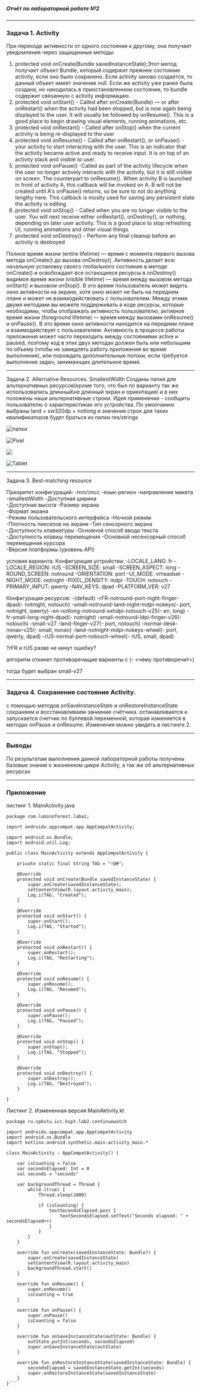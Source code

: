 ##### Отчёт по лабораторной работе №2
---

### Задача 1. Activity
При переходе активности от одного состояния к другому, она получает уведомления через защищенные методы:
1. protected void onCreate(Bundle savedInstanceState);Этот метод получает объект Bundle, который содержит прежнее состояние activity, если оно было сохранено. Если activity заново создается, то данный объект имеет значение null. Если же activity уже ранее была создана, но находилась в приостановленном состоянии, то bundle содержит связанную с activity информацию.
2. protected void onStart() - Called after onCreate(Bundle) — or after onRestart() when the activity had been stopped, but is now again being displayed to the user. It will usually be followed by onResume(). This is a good place to begin drawing visual elements, running animations, etc.
3. protected void onRestart() - Called after onStop() when the current activity is being re-displayed to the user
4. protected void onResume() - Called after onRestart(), or onPause() -  your activity to start interacting with the user. This is an indicator that the activity became active and ready to receive input. It is on top of an activity stack and visible to user.
5. protected void onPause() -Called as part of the activity lifecycle when the user no longer actively interacts with the activity, but it is still visible on screen. The counterpart to onResume().
When activity B is launched in front of activity A, this callback will be invoked on A. B will not be created until A's onPause() returns, so be sure to not do anything lengthy here.
This callback is mostly used for saving any persistent state the activity is editing
6. protected void onStop() - Called when you are no longer visible to the user. You will next receive either onRestart(), onDestroy(), or nothing, depending on later user activity. This is a good place to stop refreshing UI, running animations and other visual things.
7. protected void onDestroy() - Perform any final cleanup before an activity is destroyed

Полное время жизни (entire lifetime) — время с момента первого вызова метода onCreate() до вызова onDestroy(). Активность делает всю начальную установку своего глобального состояния в методе onCreate() и освобождает все остающиеся ресурсы в onDestroy() видимое время жизни (visible lifetime) — время между вызовом метода onStart() и вызовом onStop(). В это время пользователь может видеть окно активности на экране, хотя окно может не быть на переднем плане и может не взаимодействовать с пользователем. Между этими двумя методами вы можете поддерживать в коде ресурсы, которые необходимы, чтобы отображать активность пользователю; активное время жизни (foreground lifetime) — время между вызовами onResume() и onPause(). В это время окно активности находится на переднем плане и взаимодействует с пользователем. Активность в процессе работы приложения может часто переходить между состояниями active и paused, поэтому код в этих двух методах должен быть или небольшим по объему (чтобы не замедлять работу приложения во время выполнения), или порождать дополнительные потоки, если требуется выполнение задач, занимающих длительное время.

---

Задача 2. Alternative Resources. SmallestWidth
Созданы папки для альтернативных ресурсов(кроме того, что был по варианту так же использовались длинный\не длинный экран и ориентация) и в них положены наши альтернативные строки. Идея применения - сообщить пользователю о характеристиках его устройства. 
По умолчанию выбраны land + sw320dp + notlong и значения строк для таких квалификаторов будет браться из папки res/strings

![папки](https://sun9-50.userapi.com/RJjKU7SdbXk5LvN9oGA7nHezDwheRLo6MQ7ECg/oI4IOXJCZ9Y.jpg)

![Pixel](https://sun9-50.userapi.com/flLNNDXgksPo3q8_9HDxkYoWoBajRtto86QgUQ/0JHa2PzNLBo.jpg)

![](https://sun9-50.userapi.com/9avKuQuyUJpNQ3birHQpGJGJ_63eC3KDW20Z_g/zaOCu8Wj7iE.jpg)

![Tablet](https://sun9-50.userapi.com/3AAZdHHO5zAXfx2O3rVYbHGeyKCCSnNXRTqQLQ/4Y6uSJTScwc.jpg)

---
Задача 3. Best-matching resource

Приоритет конфигураций:
-mnc\mcc
-язык-регион
-направление макета
-smallestWidth
-Доступная ширина	
-Доступная высота
-Размер экрана	
-Формат экрана	
-Режим пользовательского интерфейса
-Ночной режим	
-Плотность пикселов на экране
-Тип сенсорного экрана	
-Доступность клавиатуры
-Основной способ ввода текста	
-Доступность клавиш перемещения	
-Основной несенсорный способ перемещения курсора	
-Версия платформы (уровень API)	


условия варианта:
Конфигурация устройства:
-LOCALE_LANG: fr
-LOCALE_REGION: rUS
-SCREEN_SIZE: small
-SCREEN_ASPECT: long
-ROUND_SCREEN: notround
-ORIENTATION: port
-UI_MODE: vrheadset
-NIGHT_MODE: notnight
-PIXEL_DENSITY: mdpi
-TOUCH: notouch
-PRIMARY_INPUT: qwerty
-NAV_KEYS: dpad
-PLATFORM_VER: v27

Конфигурация ресурсов:
-(default)
-rFR-notround-port-night-finger-dpad(- notnight, notouch) 
-small-notround-land-night-mdpi-nokeys(- port, notnight, qwerty)
-en-notlong-notround-xxhdpi-notouch-v25(- en, long)
-fr-small-long-night-dpad(- notnight)
-small-notround-ldpi-finger-v26(- notouch)
-small-v27
-land-finger-v27(- port, notouch)
-normal-desk-nonav-v25(- small, nonav)
-land-notnight-mdpi-nokeys-wheel(- port, qwerty, dpad)
-rUS-normal-port-notouch-wheel(- rUS, small, dpad)

?rFR и rUS разве не кинут ошибку?

алгоритм откинет противоречащие варианты с (- <чему противоречит>)

тогда будет выбран small-v27

---

### Задача 4. Сохранение состояние Activity.

с помощью методов onSaveInstanceState и onRestoreInstanceState сохраняем и восстанавливаем заниение счётчика. останавливается и запускается счетчик по буллевой переменной, которая изменяется в методах onPause и onResume. Изменения можно увидеть в листинге 2.


---

### Выводы

По результатам выполнения данной лабораторной работы получены базовые знания о жизненном цикре Activity, а так же об альтернативных ресурсах 

---

### Приложение

листинг 1. MainActivity.java

```
package com.luminoforest.laba1;

import androidx.appcompat.app.AppCompatActivity;

import android.os.Bundle;
import android.util.Log;

public class MainActivity extends AppCompatActivity {

    private static final String TAG = "!@#";

    @Override
    protected void onCreate(Bundle savedInstanceState) {
        super.onCreate(savedInstanceState);
        setContentView(R.layout.activity_main);
        Log.i(TAG, "Created");
    }

    @Override
    protected void onStart() {
        super.onStart();
        Log.i(TAG, "Started");
    }

    @Override
    protected void onRestart() {
        super.onRestart();
        Log.i(TAG, "Restarting");
    }

    @Override
    protected void onResume() {
        super.onResume();
        Log.i(TAG, "Resumed");
    }

    @Override
    protected void onPause() {
        super.onPause();
        Log.i(TAG, "Paused");
    }

    @Override
    protected void onStop() {
        super.onStop();
        Log.i(TAG, "Stopped");
    }

    @Override
    protected void onDestroy() {
        super.onDestroy();
        Log.i(TAG, "Destroyed");
    }

}
```


Листинг 2. Измененная версия MainAktivity.kt

```
package ru.spbstu.icc.kspt.lab2.continuewatch

import androidx.appcompat.app.AppCompatActivity
import android.os.Bundle
import kotlinx.android.synthetic.main.activity_main.*

class MainActivity : AppCompatActivity() {

    var isCounting = false
    var secondsElapsed: Int = 0
    val seconds = "seconds"

    var backgroundThread = Thread {
        while (true) {
            Thread.sleep(1000)

            if (isCounting) {
                textSecondsElapsed.post {
                    textSecondsElapsed.setText("Seconds elapsed: " + secondsElapsed++)
                }
            }
        }
    }

    override fun onCreate(savedInstanceState: Bundle?) {
        super.onCreate(savedInstanceState)
        setContentView(R.layout.activity_main)
        backgroundThread.start()
    }

    override fun onResume() {
        super.onResume()
        isCounting = true
    }

    override fun onPause() {
        super.onPause()
        isCounting = false
    }

    override fun onSaveInstanceState(outState: Bundle) {
        outState.putInt(seconds, secondsElapsed)
        super.onSaveInstanceState(outState)
    }

    override fun onRestoreInstanceState(savedInstanceState: Bundle) {
        secondsElapsed = savedInstanceState.getInt(seconds)
        super.onRestoreInstanceState(savedInstanceState)
    }
}```
